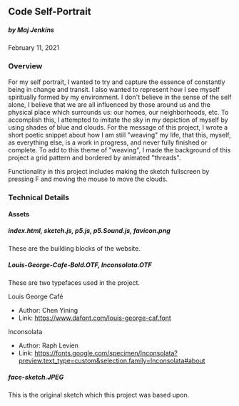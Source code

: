 ## Code Self-Portrait
##### by Maj Jenkins
February 11, 2021

### Overview

For my self portrait, I wanted to try and capture the essence of constantly being in change and transit. I also wanted to represent how I see myself spiritually formed by my environment. I don't believe in the sense of the self alone, I believe that we are all influenced by those around us and the physical place which surrounds us: our homes, our neighborhoods, etc. To accomplish this, I attempted to imitate the sky in my depiction of myself by using shades of blue and clouds. For the message of this project, I wrote a short poetic snippet about how I am still "weaving" my life, that this, myself, as everything else, is a work in progress, and never fully finished or complete. To add to this theme of "weaving", I made the background of this project a grid pattern and bordered by animated "threads".
    
Functionality in this project includes making the sketch fullscreen by pressing F and moving the mouse to move the clouds. 
 

### Technical Details
#### Assets

##### index.html, sketch.js, p5.js, p5.Sound.js, favicon.png
These are the building blocks of the website.

##### Louis-George-Cafe-Bold.OTF, Inconsolata.OTF
These are two typefaces used in the project.

Louis George Café
* Author: Chen Yining
* Link: https://www.dafont.com/louis-george-caf.font

Inconsolata
* Author: Raph Levien
* Link: https://fonts.google.com/specimen/Inconsolata?preview.text_type=custom&selection.family=Inconsolata#about

##### face-sketch.JPEG
This is the original sketch which this project was based upon.